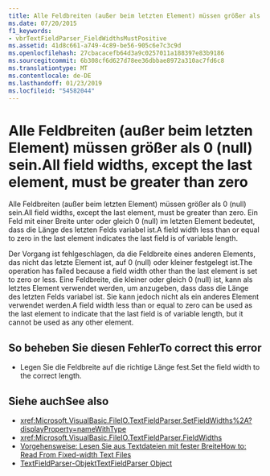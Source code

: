 ```yaml
---
title: Alle Feldbreiten (außer beim letzten Element) müssen größer als 0 (null) sein.
ms.date: 07/20/2015
f1_keywords:
- vbrTextFieldParser_FieldWidthsMustPositive
ms.assetid: 41d8c661-a749-4c89-be56-905c6e7c3c9d
ms.openlocfilehash: 27cbacacefb64d3a9c0257011a188397e83b9186
ms.sourcegitcommit: 6b308cf6d627d78ee36dbbae8972a310ac7fd6c8
ms.translationtype: MT
ms.contentlocale: de-DE
ms.lasthandoff: 01/23/2019
ms.locfileid: "54582044"
---
```

# <a name="all-field-widths-except-the-last-element-must-be-greater-than-zero"></a><span data-ttu-id="41b90-102">Alle Feldbreiten (außer beim letzten Element) müssen größer als 0 (null) sein.</span><span class="sxs-lookup"><span data-stu-id="41b90-102">All field widths, except the last element, must be greater than zero</span></span>
<span data-ttu-id="41b90-103">Alle Feldbreiten (außer beim letzten Element) müssen größer als 0 (null) sein.</span><span class="sxs-lookup"><span data-stu-id="41b90-103">All field widths, except the last element, must be greater than zero.</span></span> <span data-ttu-id="41b90-104">Ein Feld mit einer Breite unter oder gleich 0 (null) im letzten Element bedeutet, dass die Länge des letzten Felds variabel ist.</span><span class="sxs-lookup"><span data-stu-id="41b90-104">A field width less than or equal to zero in the last element indicates the last field is of variable length.</span></span>  
  
 <span data-ttu-id="41b90-105">Der Vorgang ist fehlgeschlagen, da die Feldbreite eines anderen Elements, das nicht das letzte Element ist, auf 0 (null) oder kleiner festgelegt ist.</span><span class="sxs-lookup"><span data-stu-id="41b90-105">The operation has failed because a field width other than the last element is set to zero or less.</span></span> <span data-ttu-id="41b90-106">Eine Feldbreite, die kleiner oder gleich 0 (null) ist, kann als letztes Element verwendet werden, um anzugeben, dass dass die Länge des letzten Felds variabel ist. Sie kann jedoch nicht als ein anderes Element verwendet werden.</span><span class="sxs-lookup"><span data-stu-id="41b90-106">A field width less than or equal to zero can be used as the last element to indicate that the last field is of variable length, but it cannot be used as any other element.</span></span>  
  
## <a name="to-correct-this-error"></a><span data-ttu-id="41b90-107">So beheben Sie diesen Fehler</span><span class="sxs-lookup"><span data-stu-id="41b90-107">To correct this error</span></span>  
  
-   <span data-ttu-id="41b90-108">Legen Sie die Feldbreite auf die richtige Länge fest.</span><span class="sxs-lookup"><span data-stu-id="41b90-108">Set the field width to the correct length.</span></span>  
  
## <a name="see-also"></a><span data-ttu-id="41b90-109">Siehe auch</span><span class="sxs-lookup"><span data-stu-id="41b90-109">See also</span></span>
- <xref:Microsoft.VisualBasic.FileIO.TextFieldParser.SetFieldWidths%2A?displayProperty=nameWithType>
- <xref:Microsoft.VisualBasic.FileIO.TextFieldParser.FieldWidths>
- [<span data-ttu-id="41b90-110">Vorgehensweise: Lesen Sie aus Textdateien mit fester Breite</span><span class="sxs-lookup"><span data-stu-id="41b90-110">How to: Read From Fixed-width Text Files</span></span>](../../visual-basic/developing-apps/programming/drives-directories-files/how-to-read-from-fixed-width-text-files.md)
- [<span data-ttu-id="41b90-111">TextFieldParser-Objekt</span><span class="sxs-lookup"><span data-stu-id="41b90-111">TextFieldParser Object</span></span>](../../visual-basic/language-reference/objects/textfieldparser-object.md)
